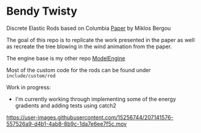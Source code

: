 # Bendy Twisty

Discrete Elastic Rods based on Columbia [Paper](http://www.cs.columbia.edu/cg/pdfs/143-rods.pdf) by Miklos Bergou

The goal of this repo is to replicate the work presented in the paper as well as recreate the tree blowing in the wind animation from the paper.

The engine base is my other repo [ModelEngine](https://github.com/BenWeisz/ModelEngine)

Most of the custom code for the rods can be found under ```include/custom/rod```

Work in progress:

- I'm currently working through implementing some of the energy gradients and adding tests using catch2

https://user-images.githubusercontent.com/15256744/207141576-557526a9-d4b1-4ab8-8b9c-1da7e6ee7f5c.mov

